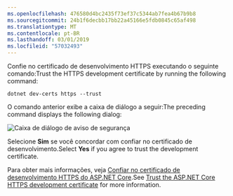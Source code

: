 ```yaml
---
ms.openlocfilehash: 476580d4bc2435f73ef37c5344ab7fea4b67b9b8
ms.sourcegitcommit: 24b1f6decbb17bb22a45166e5fdb0845c65af498
ms.translationtype: MT
ms.contentlocale: pt-BR
ms.lasthandoff: 03/01/2019
ms.locfileid: "57032493"
---
```

<span data-ttu-id="6439e-101">Confie no certificado de desenvolvimento HTTPS executando o seguinte comando:</span><span class="sxs-lookup"><span data-stu-id="6439e-101">Trust the HTTPS development certificate by running the following command:</span></span>

```console
dotnet dev-certs https --trust
```

<span data-ttu-id="6439e-102">O comando anterior exibe a caixa de diálogo a seguir:</span><span class="sxs-lookup"><span data-stu-id="6439e-102">The preceding command displays the following dialog:</span></span>

![Caixa de diálogo de aviso de segurança](~/getting-started/_static/cert.png)

<span data-ttu-id="6439e-104">Selecione **Sim** se você concordar com confiar no certificado de desenvolvimento.</span><span class="sxs-lookup"><span data-stu-id="6439e-104">Select **Yes** if you agree to trust the development certificate.</span></span>

<span data-ttu-id="6439e-105">Para obter mais informações, veja [Confiar no certificado de desenvolvimento HTTPS do ASP.NET Core](xref:security/enforcing-ssl#trust-the-aspnet-core-https-development-certificate-on-windows-and-macos).</span><span class="sxs-lookup"><span data-stu-id="6439e-105">See [Trust the ASP.NET Core HTTPS development certificate](xref:security/enforcing-ssl#trust-the-aspnet-core-https-development-certificate-on-windows-and-macos) for more information.</span></span>